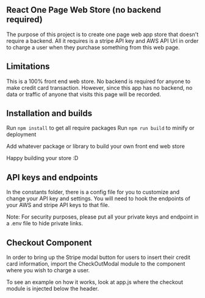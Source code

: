 ## React One Page Web Store (no backend required)

The purpose of this project is to create one page web app store that doesn't require a backend.
All it requires is a stripe API key and AWS API Url in order to charge a user when they purchase something from this web page.

## Limitations

This is a 100% front end web store. No backend is required for anyone to make credit card transaction.
However, since this app has no backend, no data or traffic of anyone that visits this page will be recorded.

## Installation and builds

Run `npm install` to get all require packages
Run `npm run build` to minify or deployment

Add whatever package or library to build your own front end web store

Happy building your store :D

## API keys and endpoints

In the constants folder, there is a config file for you to customize and change your API key and settings.
You will need to hook the endpoints of your AWS and stripe API keys to that file.

Note: For security purposes, please put all your private keys and endpoint in a .env file to hide private links.

## Checkout Component

In order to bring up the Stripe modal button for users to insert their credit card information, import the CheckOutModal module to the component where you wish to charge a user.

To see an example on how it works, look at app.js where the checkout module is injected below the header.
